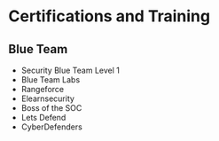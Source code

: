 # Certifications and Training

Blue Team
--------------------
- Security Blue Team Level 1
- Blue Team Labs
- Rangeforce
- Elearnsecurity
- Boss of the SOC
- Lets Defend
- CyberDefenders
